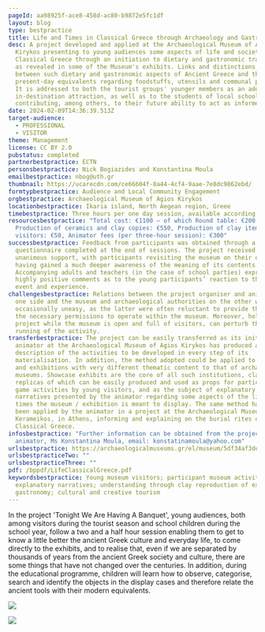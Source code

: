 ```yaml
---
pageId: aa98925f-ace8-458d-ac80-b9872e5fc1df
layout: blog
type: bestpractice
title: Life and Times in Classical Greece through Archaeology and Gastronomy
desc: A project developed and applied at the Archaeological Museum of Agios
  Kirykos presenting to young audiences some aspects of life and society in
  Classical Greece through an initiation to dietary and gastronomic traditions
  as revealed in some of the Museum's exhibits. Links and distinctions are drawn
  between such dietary and gastronomic aspects of Ancient Greece and their
  present-day equivalents regarding foodstuffs, utensils and communal practices.
  It is addressed to both the tourist groups' younger members as an added
  in-destination attraction, as well as to the students of local schools
  contributing, among others, to their future ability to act as informed hosts.
date: 2024-02-09T14:36:39.513Z
target-audience:
  - PROFESSIONAL
  - VISITOR
theme: Management
license: CC BY 2.0
pubstatus: completed
partnerbestpractice: ECTN
personsbestpractice: Nick Bogiazides and Konstantina Moula
emailbestpractice: nbog@uth.gr
thumbnail: https://ucarecdn.com/ce66604f-8a44-4cf4-9aae-7e8dc9862ebd/
formtypbestpractice: Audience and Local Community Engagement
orgbestpractice: Archaeological Museum of Agios Kirykos
locationbestpractice: Ikaria island, North Aegean region, Greee
timebestpractice: Three hours per one day session, available according to demand.
resourcesbestpractice: "Total cost: €1100 – of which Round table: €200,
  Production of ceramics and clay copies: €550, Production of clay items by
  visitors: €50, Animator fees (per three-hour session): €300"
successbestpractice: Feedback from participants was obtained through a
  questionnaire completed at the end of sessions. The project received almost
  unanimous support, with participants revisiting the museum on their own,
  having gained a much deeper awareness of the meaning of its contents.
  Accompanying adults and teachers (in the case of school parties) expressed
  highly positive comments as to the young participants’ reaction to the whole
  event and experience.
challengesbestpractice: Relations between the project organiser and animator on
  one side and the museum and archaeological authorities on the other were
  occasionally uneasy, as the latter were often reluctant to provide the former
  the necessary permissions to operate within the museum. Moreover, holding the
  project while the museum is open and full of visitors, can perturb the smooth
  running of the activity.
transferbestpractice: The project can be easily transferred as its initiator and
  animator at the Archaeological Museum of Agios Kirykos has produced a detailed
  description of the activities to be developed in every step of its
  materialisation. In addition, the method adopted could be applied to museum
  and exhibitions with very different thematic content to that of archaeological
  museums. Showcase exhibits are the core of all such institutions, clay
  replicas of which can be easily produced and used as props for participative
  game activities by young visitors, and as the subject of explanatory
  narratives presented by the animator regarding some aspects of the life and
  times the museum / exhibition is meant to display. The same method has already
  been applied by the animator in a project at the Archaeological Museum of
  Kerameikos, in Athens, informing and explaining on the burial rites of
  Classical Greece.
infosbestpractice: "Further information can be obtained from the project’s
  animator, Ms Konstantina Moula, email: konstatinamoula@yahoo.com"
urlsbestpractice: https://archaeologicalmuseums.gr/el/museum/5df34af3deca5e2d79e8c141/archaeological-museum-of-agios-kirykos
urlsbestpracticeTwo: ""
urlsbestpracticeThree: ""
pdf: /bppdf/LifeClassicalGreece.pdf
keywordsbestpractice: Young museum visitors; participant museum activities;
  explanatory narratives; understanding through clay reproduction of exhibits;
  gastronomy; cultural and creative tourism
---
```

In the project 'Tonight We Are Having A Banquet', young audiences, both among visitors during the tourist season and school children during the school year, follow a two and a half hour session enabling them to   get to know a little better the ancient Greek culture and everyday life, to come directly to the exhibits, and to realise that, even if we are separated by thousands of years from the ancient Greek society and culture, there are some things that have not changed over the centuries. In addition, during the educational programme, children will learn how to observe, categorise, search and identify the objects in the display cases and therefore relate the ancient tools with their modern equivalents.

![](https://ucarecdn.com/d7c2f97b-ba0a-4862-ad46-f6fd050045f6/)

![](https://ucarecdn.com/03afaf99-2677-4590-b869-403f1712f8db/)